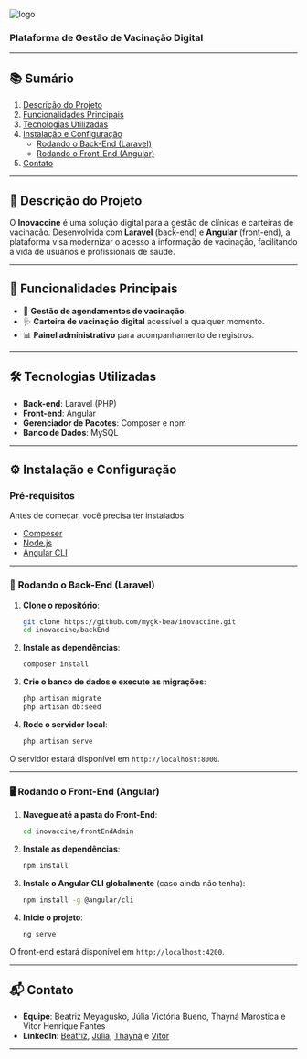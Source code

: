 ![logo](https://github.com/mygk-bea/Inovaccine/assets/100007869/1a07a530-a52e-4fb9-a745-0cfd78cb523f)

### Plataforma de Gestão de Vacinação Digital  
---

## 📚 **Sumário**
1. [Descrição do Projeto](#descrição-do-projeto)
2. [Funcionalidades Principais](#funcionalidades-principais)
3. [Tecnologias Utilizadas](#tecnologias-utilizadas)
4. [Instalação e Configuração](#instalação-e-configuração)
    - [Rodando o Back-End (Laravel)](#rodando-o-back-end-laravel)
    - [Rodando o Front-End (Angular)](#rodando-o-front-end-angular)
5. [Contato](#contato)

---

<a name="descrição-do-projeto"></a>
## 📜 **Descrição do Projeto**  
O **Inovaccine** é uma solução digital para a gestão de clínicas e carteiras de vacinação. Desenvolvida com **Laravel** (back-end) e **Angular** (front-end), a plataforma visa modernizar o acesso à informação de vacinação, facilitando a vida de usuários e profissionais de saúde.

---

<a name="funcionalidades-principais"></a>
## 🚀 **Funcionalidades Principais**  
- 📅 **Gestão de agendamentos de vacinação**.  
- 🩺 **Carteira de vacinação digital** acessível a qualquer momento.  
- 📊 **Painel administrativo** para acompanhamento de registros.

---

<a name="tecnologias-utilizadas"></a>
## 🛠️ **Tecnologias Utilizadas**  
- **Back-end**: Laravel (PHP)  
- **Front-end**: Angular  
- **Gerenciador de Pacotes**: Composer e npm  
- **Banco de Dados**: MySQL  

---
<a name="instalação-e-configuração"></a>
## ⚙️ **Instalação e Configuração**  

### **Pré-requisitos**  
Antes de começar, você precisa ter instalados:  
- [Composer](https://getcomposer.org/)  
- [Node.js](https://nodejs.org/)  
- [Angular CLI](https://angular.io/cli)  

---

<a name="rodando-o-back-end-laravel"></a>
### 🔧 **Rodando o Back-End (Laravel)**  
1. **Clone o repositório**:  
   ```bash
   git clone https://github.com/mygk-bea/inovaccine.git
   cd inovaccine/backEnd
   ```

2. **Instale as dependências**:  
   ```bash
   composer install
   ```

3. **Crie o banco de dados e execute as migrações**:  
   ```bash
   php artisan migrate
   php artisan db:seed
   ```

4. **Rode o servidor local**:  
   ```bash
   php artisan serve
   ```

O servidor estará disponível em `http://localhost:8000`.

---

<a name="rodando-o-front-end-angular"></a>
### 🖥️ **Rodando o Front-End (Angular)**  
1. **Navegue até a pasta do Front-End**:  
   ```bash
   cd inovaccine/frontEndAdmin
   ```

2. **Instale as dependências**:  
   ```bash
   npm install
   ```

3. **Instale o Angular CLI globalmente** (caso ainda não tenha):  
   ```bash
   npm install -g @angular/cli
   ```

4. **Inicie o projeto**:  
   ```bash
   ng serve
   ```

O front-end estará disponível em `http://localhost:4200`.

---

<a name="contato"></a>
## 📬 **Contato**  
- **Equipe**: Beatriz Meyagusko, Júlia Victória Bueno, Thayná Marostica e Vitor Henrique Fantes  
- **LinkedIn**: [Beatriz](https://www.linkedin.com/in/beatriz-meyagusko-90b219298/), [Júlia](https://www.linkedin.com/in/j%C3%BAlia-bueno-93237830a/), [Thayná](https://www.linkedin.com/in/thayn%C3%A1-marostica-3b380b2a2/) e [Vitor](https://www.linkedin.com/in/vh-fantes/)

---
